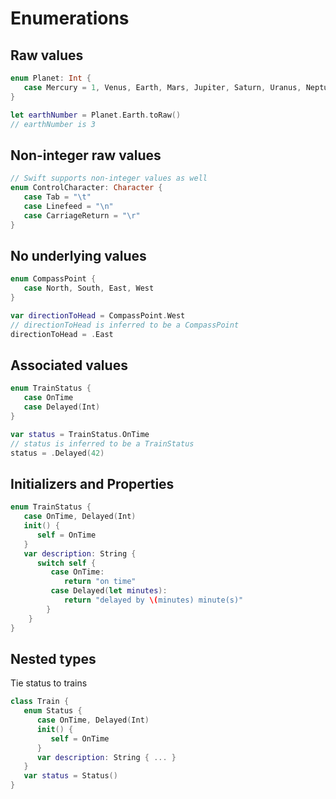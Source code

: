 # Enumerations

## Raw values
```swift
enum Planet: Int {
   case Mercury = 1, Venus, Earth, Mars, Jupiter, Saturn, Uranus, Neptune
}

let earthNumber = Planet.Earth.toRaw()
// earthNumber is 3
```

## Non-integer raw values
```swift
// Swift supports non-integer values as well
enum ControlCharacter: Character {
   case Tab = "\t"
   case Linefeed = "\n"
   case CarriageReturn = "\r"
}
```

## No underlying values
```swift
enum CompassPoint {
   case North, South, East, West
}

var directionToHead = CompassPoint.West
// directionToHead is inferred to be a CompassPoint
directionToHead = .East
```

## Associated values
```swift
enum TrainStatus {
   case OnTime
   case Delayed(Int)
}

var status = TrainStatus.OnTime
// status is inferred to be a TrainStatus
status = .Delayed(42)
```

## Initializers and Properties
```swift
enum TrainStatus {
   case OnTime, Delayed(Int)
   init() {
      self = OnTime
   }
   var description: String {
      switch self {
         case OnTime:
            return "on time"
         case Delayed(let minutes):
            return "delayed by \(minutes) minute(s)"
        }
    }
}
```

## Nested types
Tie status to trains

```swift
class Train {
   enum Status {
      case OnTime, Delayed(Int)
      init() {
         self = OnTime
      }
      var description: String { ... }
   }
   var status = Status()
}
```